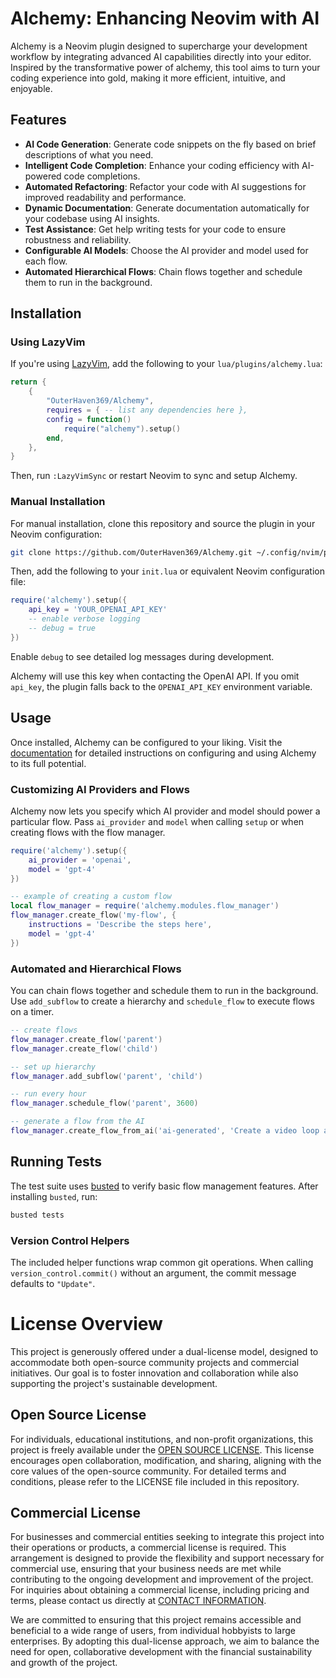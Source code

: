 # Alchemy: Enhancing Neovim with AI

Alchemy is a Neovim plugin designed to supercharge your development workflow by integrating advanced AI capabilities directly into your editor. Inspired by the transformative power of alchemy, this tool aims to turn your coding experience into gold, making it more efficient, intuitive, and enjoyable.

## Features

- **AI Code Generation**: Generate code snippets on the fly based on brief descriptions of what you need.
- **Intelligent Code Completion**: Enhance your coding efficiency with AI-powered code completions.
- **Automated Refactoring**: Refactor your code with AI suggestions for improved readability and performance.
- **Dynamic Documentation**: Generate documentation automatically for your codebase using AI insights.
- **Test Assistance**: Get help writing tests for your code to ensure robustness and reliability.
- **Configurable AI Models**: Choose the AI provider and model used for each flow.
- **Automated Hierarchical Flows**: Chain flows together and schedule them to run in the background.

## Installation

### Using LazyVim

If you're using [LazyVim](https://github.com/LazyVim/LazyVim), add the following to your `lua/plugins/alchemy.lua`:

```lua
return {
    {
        "OuterHaven369/Alchemy",
        requires = { -- list any dependencies here },
        config = function()
            require("alchemy").setup()
        end,
    },
}
```

Then, run `:LazyVimSync` or restart Neovim to sync and setup Alchemy.

### Manual Installation

For manual installation, clone this repository and source the plugin in your Neovim configuration:

```sh
git clone https://github.com/OuterHaven369/Alchemy.git ~/.config/nvim/plugins/Alchemy
```

Then, add the following to your `init.lua` or equivalent Neovim configuration file:

```lua
require('alchemy').setup({
    api_key = 'YOUR_OPENAI_API_KEY'
    -- enable verbose logging
    -- debug = true
})
```

Enable `debug` to see detailed log messages during development.

Alchemy will use this key when contacting the OpenAI API. If you omit
`api_key`, the plugin falls back to the `OPENAI_API_KEY` environment variable.

## Usage

Once installed, Alchemy can be configured to your liking. Visit the [documentation](https://github.com/OuterHaven369/Alchemy/wiki) for detailed instructions on configuring and using Alchemy to its full potential.

### Customizing AI Providers and Flows

Alchemy now lets you specify which AI provider and model should power a particular flow. Pass `ai_provider` and `model` when calling `setup` or when creating flows with the flow manager.

```lua
require('alchemy').setup({
    ai_provider = 'openai',
    model = 'gpt-4'
})

-- example of creating a custom flow
local flow_manager = require('alchemy.modules.flow_manager')
flow_manager.create_flow('my-flow', {
    instructions = 'Describe the steps here',
    model = 'gpt-4'
})
```

### Automated and Hierarchical Flows

You can chain flows together and schedule them to run in the background. Use `add_subflow` to create a hierarchy and `schedule_flow` to execute flows on a timer.

```lua
-- create flows
flow_manager.create_flow('parent')
flow_manager.create_flow('child')

-- set up hierarchy
flow_manager.add_subflow('parent', 'child')

-- run every hour
flow_manager.schedule_flow('parent', 3600)

-- generate a flow from the AI
flow_manager.create_flow_from_ai('ai-generated', 'Create a video loop and upload it')
```

## Running Tests

The test suite uses [busted](https://olivinelabs.com/busted/) to verify basic
flow management features. After installing `busted`, run:

```sh
busted tests
```

### Version Control Helpers

The included helper functions wrap common git operations. When calling
`version_control.commit()` without an argument, the commit message defaults
to `"Update"`.

# License Overview

This project is generously offered under a dual-license model, designed to accommodate both open-source community projects and commercial initiatives. Our goal is to foster innovation and collaboration while also supporting the project's sustainable development.

## Open Source License

For individuals, educational institutions, and non-profit organizations, this project is freely available under the [OPEN SOURCE LICENSE](LINK_TO_OPEN_SOURCE_LICENSE). This license encourages open collaboration, modification, and sharing, aligning with the core values of the open-source community. For detailed terms and conditions, please refer to the LICENSE file included in this repository.

## Commercial License

For businesses and commercial entities seeking to integrate this project into their operations or products, a commercial license is required. This arrangement is designed to provide the flexibility and support necessary for commercial use, ensuring that your business needs are met while contributing to the ongoing development and improvement of the project. For inquiries about obtaining a commercial license, including pricing and terms, please contact us directly at [CONTACT INFORMATION](mailto:YOUR_EMAIL).

We are committed to ensuring that this project remains accessible and beneficial to a wide range of users, from individual hobbyists to large enterprises. By adopting this dual-license approach, we aim to balance the need for open, collaborative development with the financial sustainability and growth of the project.
